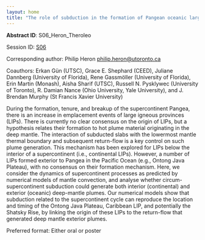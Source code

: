 ```yaml
---
layout: home
title: "The role of subduction in the formation of Pangean oceanic large igneous provinces"
---
```



**Abstract ID**: S06_Heron_Theroleo

Session ID: [S06](.)

Corresponding author: Philip Heron <a href="mailto:philip.heron@utoronto.ca">philip.heron@utoronto.ca</a>

Coauthors: Erkan Gün (UTSC), Grace E. Shephard (CEED), Juliane Dannberg (University of Florida), Rene Gassmöller (University of Florida), Erin Martin (Monash), Aisha Sharif (UTSC), Russell N. Pysklywec (University of Toronto), R. Damian Nance (Ohio University, Yale University), and J. Brendan Murphy (St Francis Xavier University) 

During the formation, tenure, and breakup of the supercontinent Pangea, there is an increase in emplacement events of large igneous provinces (LIPs). There is currently no clear consensus on the origin of LIPs, but a hypothesis relates their formation to hot plume material originating in the deep mantle. The interaction of subducted slabs with the lowermost mantle thermal boundary and subsequent return-flow is a key control on such plume generation. This mechanism has been explored for LIPs below the interior of a supercontinent (i.e., continental LIPs). However, a number of LIPs formed exterior to Pangea in the Pacific Ocean (e.g., Ontong Java Plateau), with no consensus on their formation mechanism. Here, we consider the dynamics of supercontinent processes as predicted by numerical models of mantle convection, and analyse whether circum-supercontinent subduction could generate both interior (continental) and exterior (oceanic) deep-mantle plumes. Our numerical models show that subduction related to the supercontinent cycle can reproduce the location and timing of the Ontong Java Plateau, Caribbean LIP, and potentially the Shatsky Rise, by linking the origin of these LIPs to the return-flow that generated deep mantle exterior plumes.

Preferred format: Either oral or poster
